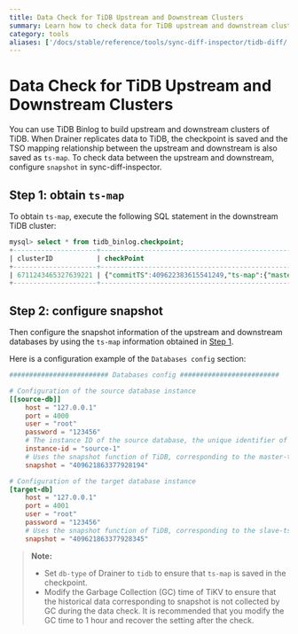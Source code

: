 ```yaml
---
title: Data Check for TiDB Upstream and Downstream Clusters
summary: Learn how to check data for TiDB upstream and downstream clusters.
category: tools
aliases: ['/docs/stable/reference/tools/sync-diff-inspector/tidb-diff/']
---
```


# Data Check for TiDB Upstream and Downstream Clusters

You can use TiDB Binlog to build upstream and downstream clusters of TiDB. When Drainer replicates data to TiDB, the checkpoint is saved and the TSO mapping relationship between the upstream and downstream is also saved as `ts-map`. To check data between the upstream and downstream, configure `snapshot` in sync-diff-inspector.

## Step 1: obtain `ts-map`

To obtain `ts-map`, execute the following SQL statement in the downstream TiDB cluster:

```sql
mysql> select * from tidb_binlog.checkpoint;
+---------------------+---------------------------------------------------------------------------------------------------------+
| clusterID           | checkPoint                                                                                              |
+---------------------+---------------------------------------------------------------------------------------------------------+
| 6711243465327639221 | {"commitTS":409622383615541249,"ts-map":{"master-ts":409621863377928194,"slave-ts":409621863377928345}} |
+---------------------+---------------------------------------------------------------------------------------------------------+
```

## Step 2: configure snapshot

Then configure the snapshot information of the upstream and downstream databases by using the `ts-map` information obtained in [Step 1](#step-1-obtain-ts-map).

Here is a configuration example of the `Databases config` section:

```toml
######################### Databases config #########################

# Configuration of the source database instance
[[source-db]]
    host = "127.0.0.1"
    port = 4000
    user = "root"
    password = "123456"
    # The instance ID of the source database, the unique identifier of a database instance
    instance-id = "source-1"
    # Uses the snapshot function of TiDB, corresponding to the master-ts in ts-map
    snapshot = "409621863377928194"

# Configuration of the target database instance
[target-db]
    host = "127.0.0.1"
    port = 4001
    user = "root"
    password = "123456"
    # Uses the snapshot function of TiDB, corresponding to the slave-ts in ts-map
    snapshot = "409621863377928345"
```

> **Note:**
>
> - Set `db-type` of Drainer to `tidb` to ensure that `ts-map` is saved in the checkpoint.
> - Modify the Garbage Collection (GC) time of TiKV to ensure that the historical data corresponding to snapshot is not collected by GC during the data check. It is recommended that you modify the GC time to 1 hour and recover the setting after the check.
